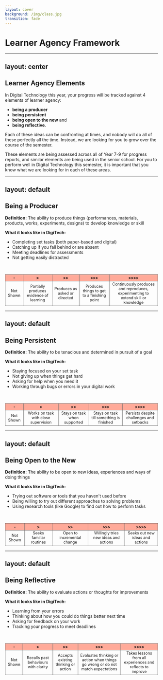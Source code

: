 ```yaml
---
layout: cover
background: /img/class.jpg
transition: fade
---
```

# Learner Agency Framework

---
layout: center
---

## Learner Agency Elements

In Digital Technology this year, your progress will be tracked against 4 elements of learner agency:

- **being a producer**
- **being persistent**
- **being open to the new** and 
- **being reflective**. 

Each of these ideas can be confronting at times, and nobody will do all of these perfectly all the time. Instead, we are looking for you to grow over the course of the semester. 

These elements are being assessed across all of Year 7-9 for progress reports, and similar elements are being used in the senior school. For you to perform well in Digital Technology this semester, it is important that you know what we are looking for in each of these areas.

---
layout: default
---

## Being a Producer

**Definition:** The ability to produce things (performances, materials, products, works, experiments, designs) to develop knowledge or skill

**What it looks like in DigiTech:** 

- Completing set tasks (both paper-based and digital)
- Catching up if you fall behind or are absent
- Meeting deadlines for assessments
- Not getting easily distracted

<br />

| - | > | >> | >>> | >>>> |
|-----------|---|----|-----|------|
| Not Shown | Partially produces evidence of learning | Produces as asked or directed  | Produces things to get to a finishing point   | Continuously produces and reproduces, experimenting to extend skill or knowledge    |

<style>
table td {
    text-align: center;
    border: 1px solid #666;
    font-size: 0.8rem;
}

table th {
    text-align: center;
    border: 1px solid #666;
    font-size: 0.8rem;
    background-color: #afa;
    color: black;
}
</style>

---
layout: default
---

## Being Persistent

**Definition:** The ability to be tenacious and determined in pursuit of a goal

**What it looks like in DigiTech:** 

- Staying focused on your set task
- Not giving up when things get hard
- Asking for help when you need it
- Working through bugs or errors in your digital work

<br />

| - | > | >> | >>> | >>>> |
|-----------|---|----|-----|------|
| Not Shown | Works on task with close supervision | Stays on task when supported | Stays on task till something is finished | Persists despite challenges and setbacks |

<style>
table td {
    text-align: center;
    border: 1px solid #666;
    font-size: 0.8rem;
}

table th {
    text-align: center;
    border: 1px solid #666;
    font-size: 0.8rem;
    background-color: #b4b;
    color: black;
}
</style>

---
layout: default
---

## Being Open to the New

**Definition:** The ability to be open to new ideas, experiences and ways of doing things

**What it looks like in DigiTech:**

- Trying out software or tools that you haven't used before
- Being willing to try out different approaches to solving problems
- Using research tools (like Google) to find out how to perform tasks

<br />

| - | > | >> | >>> | >>>> |
|-----------|---|----|-----|------|
| Not Shown | Seeks familiar routines | Open to incremental change | Willingly tries new ideas and actions | Seeks out new ideas and actions |

<style>
table td {
    text-align: center;
    border: 1px solid #666;
    font-size: 0.8rem;
}

table th {
    text-align: center;
    border: 1px solid #666;
    font-size: 0.8rem;
    background-color: #9af;
    color: black;
}
</style>
---
layout: default
---

## Being Reflective

**Definition:** The ability to evaluate actions or thoughts for improvements

**What it looks like in DigiTech:**

- Learning from your errors
- Thinking about how you could do things better next time
- Asking for feedback on your work
- Tracking your progress to meet deadlines

<br />

| - | > | >> | >>> | >>>> |
|-----------|---|----|-----|------|
| Not Shown | Recalls past behaviours with clarity | Accepts existing thinking or action | Evaluates thinking or action when things go wrong or do not match expectations | Takes lessons from all experiences and reflects to improve |

<style>
table td {
    text-align: center;
    border: 1px solid #666;
    font-size: 0.8rem;
}

table th {
    text-align: center;
    border: 1px solid #666;
    font-size: 0.8rem;
    background-color: #fa9;
    color: black;
}

</style>

